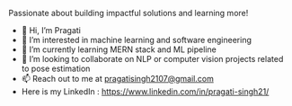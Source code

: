 Passionate about building impactful solutions and learning more!

- 👋 Hi, I’m Pragati 
- 👀 I’m interested in machine learning and software engineering
- 🌱 I’m currently learning MERN stack and ML pipeline
- 💞️ I’m looking to collaborate on NLP or computer vision projects related to pose estimation 
- 📫 Reach out to me at pragatisingh2107@gmail.com 
- Here is my LinkedIn : https://www.linkedin.com/in/pragati-singh21/

<!---
Prags21/Prags21 is a ✨ special ✨ repository because its `README.md` (this file) appears on your GitHub profile.
You can click the Preview link to take a look at your changes.
--->
